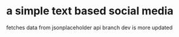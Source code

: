 # a simple text based social media 
fetches data from jsonplaceholder api
branch dev is more updated
